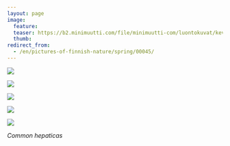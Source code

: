 ```yaml
---
layout: page
image:
  feature:
  teaser: https://b2.minimuutti.com/file/minimuutti-com/luontokuvat/kev%C3%A4t/DS15859-245px.jpg
  thumb:
redirect_from:
  - /en/pictures-of-finnish-nature/spring/00045/
---
```


![](https://b2.minimuutti.com/file/minimuutti-com/luontokuvat/kev%C3%A4t/DS15852-800px.jpg)

![](https://b2.minimuutti.com/file/minimuutti-com/luontokuvat/kev%C3%A4t/DS15854-800px.jpg)

![](https://b2.minimuutti.com/file/minimuutti-com/luontokuvat/kev%C3%A4t/DS15856-800px.jpg)

![](https://b2.minimuutti.com/file/minimuutti-com/luontokuvat/kev%C3%A4t/DS15859-800px.jpg)

![](https://b2.minimuutti.com/file/minimuutti-com/luontokuvat/kev%C3%A4t/DS15862-800px.jpg)

*Common hepaticas*
